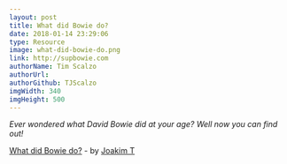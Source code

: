 ```yaml
---
layout: post
title: What did Bowie do?
date: 2018-01-14 23:29:06
type: Resource
image: what-did-bowie-do.png
link: http://supbowie.com
authorName: Tim Scalzo
authorUrl: 
authorGithub: TJScalzo
imgWidth: 340
imgHeight: 500
---
```


_Ever wondered what David Bowie did at your age? Well now you can find out!_



[What did Bowie do?](http://supbowie.com) - by [Joakim T](https://twitter.com/joekimt)
